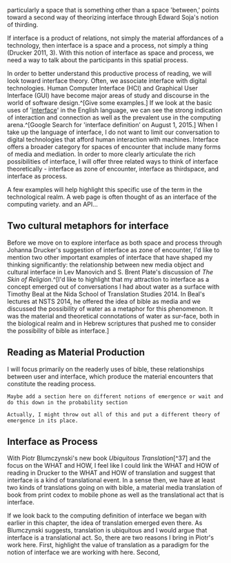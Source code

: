 particularly a space that is something other than a space 'between,' points toward a second way of theorizing interface through Edward Soja's notion of thirding. 

If interface is a product of relations, not simply the material affordances of a technology, then interface is a space and a process, not simply a thing (Drucker 2011, 3). With this notion of interface as space and process, we need a way to talk about the participants in this spatial process. 

In order to better understand this productive process of reading, we will look toward interface theory. Often, we associate interface with digital technologies. Human Computer Interface (HCI) and Graphical User Interface (GUI) have become major areas of study and discourse in the world of software design.^[Give some examples.] If we look at the basic uses of '[interface](https://www.google.com/search?q=interface+definition)' in the English language, we can see the strong indication of interaction and connection as well as the prevalent use in the computing arena.^[Google Search for 'interface definition’ on August 1, 2015.] When I take up the language of interface, I do not want to limit our conversation to digital technologies that afford human interaction with machines. Interface offers a broader category for spaces of encounter that include many forms of media and mediation. In order to more clearly articulate the rich possibilities of interface, I will offer three related ways to think of interface theoretically - interface as zone of encounter, interface as thirdspace, and interface as process.
 

A few examples will help highlight this specific use of the term in the technological realm. A web page is often thought of as an interface of the computing variety.  and an API...

## Two cultural metaphors for interface ##

Before we move on to explore interface as both space and process through Johanna Drucker's suggestion of interface as zone of encounter, I'd like to mention two other important examples of interface that have shaped my thinking significantly: the relationship between new media object and cultural interface in Lev Manovich and S. Brent Plate's discussion of *The Skin of Religion*.^[I'd like to highlight that my attraction to interface as a concept emerged out of conversations I had about water as a surface with Timothy Beal at the Nida School of Translation Studies 2014. In Beal's lectures at NSTS 2014, he offered the idea of bible as media and we discussed the possibility of water as a metaphor for this phenomenon. It was the material and theoretical connotations of water as sur-face, both in the biological realm and in Hebrew scriptures that pushed me to consider the possibility of bible as interface.]

## Reading as Material Production ##

I will focus primarily on the readerly uses of bible, these relationships between user and interface, which produce the material encounters that constitute the reading process.  


```
Maybe add a section here on different notions of emergence or wait and do this down in the probability section

Actually, I might throw out all of this and put a different theory of emergence in its place. 
```

## Interface as Process ##

With Piotr Blumczynski's new book *Ubiquitous Translation*[^37] and the focus on the WHAT and HOW, I feel like I could link the WHAT and HOW of reading in Drucker to the WHAT and HOW of translation and suggest that interface is a kind of translational event. In a sense then, we have at least two kinds of translations going on with bible, a material media translation of book from print codex to mobile phone as well as the translational act that is interface.

If we look back to the computing definition of interface we began with earlier in this chapter, the idea of translation emerged even there. As Blumczynski suggests, translation is ubiquitous and I would argue that interface is a translational act. So, there are two reasons I bring in Piotr's work here. First, highlight the value of translation as a paradigm for the notion of interface we are working with here. Second, 